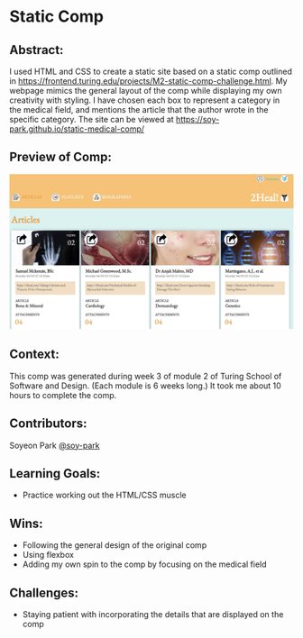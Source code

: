 # Static Comp

## Abstract: 
I used HTML and CSS to create a static site based on a static comp outlined in https://frontend.turing.edu/projects/M2-static-comp-challenge.html. My webpage mimics the general layout of the comp while displaying my own creativity with styling. I have chosen each box to represent a category in the medical field, and mentions the article that the author wrote in the specific category. The site can be viewed at https://soy-park.github.io/static-medical-comp/

## Preview of Comp: 
![Image](assets/Preview.jpg)

## Context: 
This comp was generated during week 3 of module 2 of Turing School of Software and Design. (Each module is 6 weeks long.) It took me about 10 hours to complete the comp.

## Contributors:
Soyeon Park [@soy-park](https://github.com/soy-park)

## Learning Goals:
- Practice working out the HTML/CSS muscle

## Wins: 
- Following the general design of the original comp
- Using flexbox 
- Adding my own spin to the comp by focusing on the medical field

## Challenges: 
- Staying patient with incorporating the details that are displayed on the comp